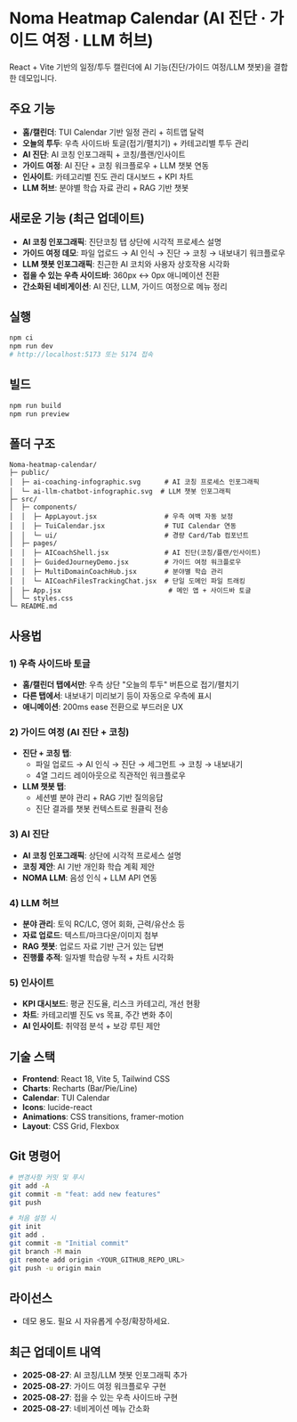 # Noma Heatmap Calendar (AI 진단 · 가이드 여정 · LLM 허브)

React + Vite 기반의 일정/투두 캘린더에 AI 기능(진단/가이드 여정/LLM 챗봇)을 결합한 데모입니다.

## 주요 기능
- **홈/캘린더**: TUI Calendar 기반 일정 관리 + 히트맵 달력
- **오늘의 투두**: 우측 사이드바 토글(접기/펼치기) + 카테고리별 투두 관리
- **AI 진단**: AI 코칭 인포그래픽 + 코칭/플랜/인사이트
- **가이드 여정**: AI 진단 + 코칭 워크플로우 + LLM 챗봇 연동
- **인사이트**: 카테고리별 진도 관리 대시보드 + KPI 차트
- **LLM 허브**: 분야별 학습 자료 관리 + RAG 기반 챗봇

## 새로운 기능 (최근 업데이트)
- **AI 코칭 인포그래픽**: 진단코칭 탭 상단에 시각적 프로세스 설명
- **가이드 여정 데모**: 파일 업로드 → AI 인식 → 진단 → 코칭 → 내보내기 워크플로우
- **LLM 챗봇 인포그래픽**: 친근한 AI 코치와 사용자 상호작용 시각화
- **접을 수 있는 우측 사이드바**: 360px ↔ 0px 애니메이션 전환
- **간소화된 네비게이션**: AI 진단, LLM, 가이드 여정으로 메뉴 정리

## 실행
```bash
npm ci
npm run dev
# http://localhost:5173 또는 5174 접속
```

## 빌드
```bash
npm run build
npm run preview
```

## 폴더 구조
```
Noma-heatmap-calendar/
├─ public/
│  ├─ ai-coaching-infographic.svg      # AI 코칭 프로세스 인포그래픽
│  └─ ai-llm-chatbot-infographic.svg  # LLM 챗봇 인포그래픽
├─ src/
│  ├─ components/
│  │  ├─ AppLayout.jsx                 # 우측 여백 자동 보정
│  │  ├─ TuiCalendar.jsx               # TUI Calendar 연동
│  │  └─ ui/                           # 경량 Card/Tab 컴포넌트
│  ├─ pages/
│  │  ├─ AICoachShell.jsx              # AI 진단(코칭/플랜/인사이트)
│  │  ├─ GuidedJourneyDemo.jsx         # 가이드 여정 워크플로우
│  │  ├─ MultiDomainCoachHub.jsx       # 분야별 학습 관리
│  │  └─ AICoachFilesTrackingChat.jsx  # 단일 도메인 파일 트래킹
│  ├─ App.jsx                           # 메인 앱 + 사이드바 토글
│  └─ styles.css
└─ README.md
```

## 사용법

### 1) 우측 사이드바 토글
- **홈/캘린더 탭에서만**: 우측 상단 "오늘의 투두" 버튼으로 접기/펼치기
- **다른 탭에서**: 내보내기 미리보기 등이 자동으로 우측에 표시
- **애니메이션**: 200ms ease 전환으로 부드러운 UX

### 2) 가이드 여정 (AI 진단 + 코칭)
- **진단 + 코칭 탭**: 
  - 파일 업로드 → AI 인식 → 진단 → 세그먼트 → 코칭 → 내보내기
  - 4열 그리드 레이아웃으로 직관적인 워크플로우
- **LLM 챗봇 탭**: 
  - 세션별 분야 관리 + RAG 기반 질의응답
  - 진단 결과를 챗봇 컨텍스트로 원클릭 전송

### 3) AI 진단
- **AI 코칭 인포그래픽**: 상단에 시각적 프로세스 설명
- **코칭 제안**: AI 기반 개인화 학습 계획 제안
- **NOMA LLM**: 음성 인식 + LLM API 연동

### 4) LLM 허브
- **분야 관리**: 토익 RC/LC, 영어 회화, 근력/유산소 등
- **자료 업로드**: 텍스트/마크다운/이미지 첨부
- **RAG 챗봇**: 업로드 자료 기반 근거 있는 답변
- **진행률 추적**: 일자별 학습량 누적 + 차트 시각화

### 5) 인사이트
- **KPI 대시보드**: 평균 진도율, 리스크 카테고리, 개선 현황
- **차트**: 카테고리별 진도 vs 목표, 주간 변화 추이
- **AI 인사이트**: 취약점 분석 + 보강 루틴 제안

## 기술 스택
- **Frontend**: React 18, Vite 5, Tailwind CSS
- **Charts**: Recharts (Bar/Pie/Line)
- **Calendar**: TUI Calendar
- **Icons**: lucide-react
- **Animations**: CSS transitions, framer-motion
- **Layout**: CSS Grid, Flexbox

## Git 명령어
```bash
# 변경사항 커밋 및 푸시
git add -A
git commit -m "feat: add new features"
git push

# 처음 설정 시
git init
git add .
git commit -m "Initial commit"
git branch -M main
git remote add origin <YOUR_GITHUB_REPO_URL>
git push -u origin main
```

## 라이선스
- 데모 용도. 필요 시 자유롭게 수정/확장하세요.

## 최근 업데이트 내역
- **2025-08-27**: AI 코칭/LLM 챗봇 인포그래픽 추가
- **2025-08-27**: 가이드 여정 워크플로우 구현
- **2025-08-27**: 접을 수 있는 우측 사이드바 구현
- **2025-08-27**: 네비게이션 메뉴 간소화
